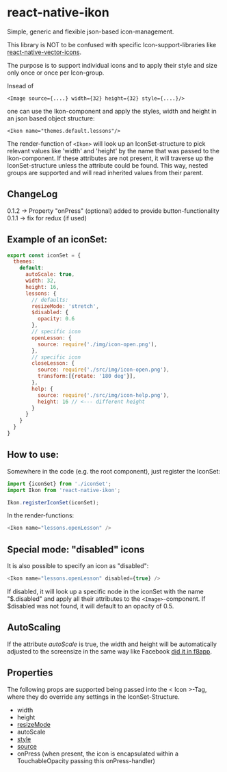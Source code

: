 # react-native-ikon
Simple, generic and flexible json-based icon-management.

This library is NOT to be confused with specific Icon-support-libraries like
[react-native-vector-icons](https://github.com/oblador/react-native-vector-icons).

The purpose is to support individual icons and to apply their style and size only once
or once per Icon-group.

Insead of
```
<Image source={....} width={32} height={32} style={....}/>
```
one can use the Ikon-component and apply the styles, width and height in an
json based object structure:
```
<Ikon name="themes.default.lessons"/>
```

The render-function of `<Ikon>` will look up an IconSet-structure to pick relevant values
like 'width' and 'height' by the name that was passed to the Ikon-component.
If these attributes are not present, it will traverse up the IconSet-structure
unless the attribute could be found. This way, nested groups are supported and
will read inherited values from their parent.

## ChangeLog

0.1.2 -> Property "onPress" (optional) added to provide button-functionality
0.1.1 -> fix for redux (if used)

## Example of an iconSet:
```javascript
export const iconSet = {
  themes:
    default:
      autoScale: true,
      width: 32,
      height: 16,
      lessons: {
        // defaults:
        resizeMode: 'stretch',
        $disabled: {
          opacity: 0.6
        },
        // specific icon
        openLesson: {
          source: require('./img/icon-open.png'),
        },
        // specific icon
        closeLesson: {
          source: require('./src/img/icon-open.png'),
          transform:[{rotate: '180 deg'}],
        },
        help: {
          source: require('./src/img/icon-help.png'),
          height: 16 // <--- different height
        }
      }
    }
  }
}
```

## How to use:
Somewhere in the code (e.g. the root component), just register the IconSet:
```javascript
import {iconSet} from './iconSet';
import Ikon from 'react-native-ikon';

Ikon.registerIconSet(iconSet);
```

In the render-functions:
```javascript
<Ikon name="lessons.openLesson" />
```

## Special mode: "disabled" icons

It is also possible to specify an icon as "disabled":
```javascript
<Ikon name="lessons.openLesson" disabled={true} />
```

If disabled, it will look up a specific node in the iconSet with the name "$.disabled"
and apply all their attributes to the `<Image>`-component.
If $disabled was not found, it will default to an opacity of 0.5.

## AutoScaling

If the attribute *autoScale* is true, the width and height will be automatically adjusted to the
screensize in the same way like Facebook [did it in f8app](https://github.com/fbsamples/f8app/blob/master/js/common/F8Text.js#L46).


## Properties

The following props are supported being passed into the < Icon >-Tag, where they do
override any settings in the IconSet-Structure.

- width
- height
- [resizeMode](https://facebook.github.io/react-native/docs/image.html#resizemode)
- autoScale
- [style](https://facebook.github.io/react-native/docs/image.html#source)
- [source](https://facebook.github.io/react-native/docs/image.html#source)
- onPress (when present, the icon is encapsulated within a TouchableOpacity passing this onPress-handler)
